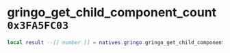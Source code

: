 # gringo_get_child_component_count `0x3FA5FC03`

```lua
local result --[[ number ]] = natives.gringo.gringo_get_child_component_count(_unk0 --[[ number ]])
```